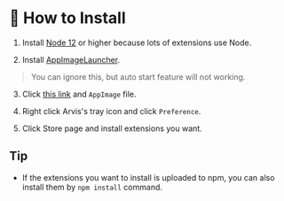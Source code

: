 # 🌈 How to Install

1. Install [Node 12](https://nodejs.org/ko/download/) or higher because lots of extensions use Node.

2. Install [AppImageLauncher](https://github.com/TheAssassin/AppImageLauncher).

> You can ignore this, but auto start feature will not working.

3. Click [this link](https://github.com/jopemachine/arvis/releases) and `AppImage` file.

4. Right click Arvis's tray icon and click `Preference`.

5. Click Store page and install extensions you want.

## Tip

* If the extensions you want to install is uploaded to npm, you can also install them by `npm install` command.